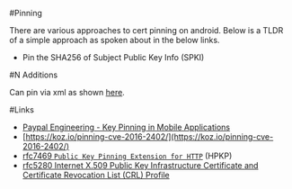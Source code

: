#Pinning

There are various approaches to cert pinning on android. Below is a TLDR of a simple approach as spoken about in the below links.

-  Pin the SHA256 of Subject Public Key Info (SPKI)

#N Additions

Can pin via xml as shown [here](http://developer.android.com/preview/features/security-config.html#CertificatePinning).

#Links

- [Paypal Engineering - Key Pinning in Mobile Applications](https://www.paypal-engineering.com/2015/10/14/key-pinning-in-mobile-applications/)
- [https://koz.io/pinning-cve-2016-2402/](https://koz.io/pinning-cve-2016-2402/)
- [rfc7469 `Public Key Pinning Extension for HTTP`](https://tools.ietf.org/html/rfc7469) (HPKP)
- [rfc5280 Internet X.509 Public Key Infrastructure Certificate and Certificate Revocation List (CRL) Profile](https://tools.ietf.org/html/rfc5280)
